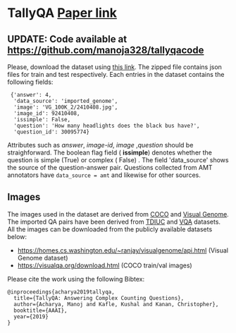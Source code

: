 # TallyQA [Paper link](https://arxiv.org/abs/1810.12440)

## UPDATE: Code available at https://github.com/manoja328/tallyqacode

Please, download the dataset using [this link](https://github.com/manoja328/tallyqa/blob/master/tallyqa.zip?raw=true). The zipped file contains json files for train and test respectively. Each entries in the dataset contains the following fields:
```
 {'answer': 4,
  'data_source': 'imported_genome',
  'image': 'VG_100K_2/2410408.jpg',
  'image_id': 92410408,
  'issimple': False,
  'question': 'How many headlights does the black bus have?',
  'question_id': 30095774}
```

Attributes such as *answer*, *image-id*, *image* ,*question* should be straighforward. The boolean flag field ( **issimple**) denotes whether the question is simple (True)  or complex ( False) . The field 'data_source' shows the source of the question-answer pair. Questions collected from AMT annotators have ```data_source = amt``` and likewise for other sources.
## Images
The images used in the dataset are derived from [COCO](http://cocodataset.org/) and [Visual Genome](https://visualgenome.org/). The imported QA pairs have been derived from [TDIUC](https://kushalkafle.com/projects/tdiuc.html) and [VQA](https://visualqa.org/) datasets. All the images can be downloaded from the publicly available datasets below:
* https://homes.cs.washington.edu/~ranjay/visualgenome/api.html (Visual Genome dataset)
* https://visualqa.org/download.html (COCO train/val images)

Please cite the work using the following Bibtex:
```
@inproceedings{acharya2019tallyqa,
  title={TallyQA: Answering Complex Counting Questions},
  author={Acharya, Manoj and Kafle, Kushal and Kanan, Christopher},
  booktitle={AAAI},
  year={2019}
}

```
